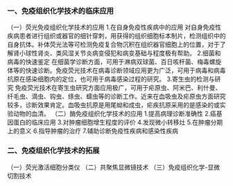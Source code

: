 


### 一、免疫组织化学技术的临床应用
（一）荧光免疫组织化学技术的应用
1.在自身免疫性疾病中的应用 对自身免疫性疾病患者进行组织或器官的细针穿刺，用获得的组织细胞标本制片，检测组织中的自身抗体。补体荧光法等可检测免疫复合物沉积在组织器官细胞上的位置，对于了解肾小球性肾炎、类风湿关节炎病变侵犯和病变基础与程度极有帮助。
2.细菌和病毒的快速鉴定 在细菌学诊断方面，可用于淋病双球菌、百日咳杆菌、梅毒螺旋体等的快速诊断。免疫荧光技术在病毒诊断领域应用更为广泛，可用于病毒和病毒抗原在感染细胞内的定位，也可用于病毒感染过程的研究。
3.寄生虫的检测与研究 免疫荧光技术在寄生虫研究方面应用极广，可用于疟原虫、阿米巴、利什曼、纤毛虫、滴虫、钩虫、绦虫、蠕虫等的诊断工作。近来在血吸虫及疟原虫方面研究较多，诊断效果肯定。血吸虫抗原是用尾蚴和成虫，疟疾抗原采用的是感染的或实验动物的血清。
（二）酶免疫组织化学技术的应用
1.提高病理诊断准确性
2.癌基因蛋白的临床应用
3.对肿瘤细胞增生程度的评价
4.发现微小转移灶
5.在肿瘤分期上的意义
6.指导肿瘤的治疗
7.辅助诊断免疫性疾病和感染性疾病

### 二、免疫组织化学技术的拓展
（一）荧光激活细胞分类仪
（二）共聚焦显微镜技术
（三）免疫组织化学-显微切割技术
